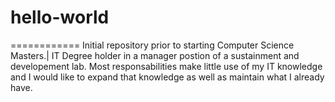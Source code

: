 # hello-world
============
Initial repository prior to starting Computer Science Masters.|
IT Degree holder in a manager postion of a sustainment and developement lab.
Most responsabilities make little use of my IT knowledge and I would like to expand that knowledge as well as maintain what I already have.  
